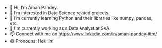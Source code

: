 - 👋 Hi, I’m Aman Pandey.
- 👀 I’m interested in Data Science related projects.
- 🌱 I’m currently learning Python and their libraries like numpy, pandas, etc.
- 💞 I'm currently working as a Data Analyst at SVA.
- 📫 Connect with me on https://www.linkedin.com/in/aman-pandey-iitm/
- 😄 Pronouns: He/Him


<!---
AmanPandey6263/AmanPandey is a ✨ special ✨ repository because its `README.md` (this file) appears on your GitHub profile.
You can click the Preview link to take a look at your changes.
--->

